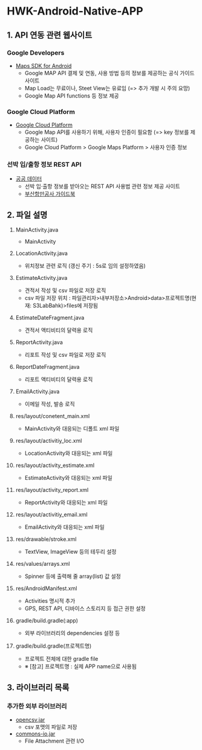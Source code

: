 # HWK-Android-Native-APP

## 1. API 연동 관련 웹사이트

### Google Developers
- [Maps SDK for Android](https://developers.google.com/maps/documentation/android-sdk/usage-and-billing?hl=ko)
 	- Google MAP API 결제 및 연동, 사용 방법 등의 정보를 제공하는 공식 가이드 사이트
 	- Map Load는 무료이나, Steet View는 유료임 (=> 추가 개발 시 주의 요망)
 	- Google Map API functions 등 정보 제공

### Google Cloud Platform
- [Google Cloud Platform](https://console.cloud.google.com/billing)
 	- Google Map API를 사용하기 위해, 사용자 인증이 필요함 (=> key 정보를 제공하는 사이트)
 	- Google Cloud Platform > Google Maps Platform > 사용자 인증 정보

### 선박 입/출항 정보 REST API
- [공공 데이터](https://data.go.kr/tcs/dss/selectApiDataDetailView.do?publicDataPk=15000990)
 	- 선박 입‧출항 정보를 받아오는 REST API 사용법 관련 정보 제공 사이트
 	- [부산항만공사 가이드북](https://www.chainportal.co.kr/template/OpenAPIGuide.pdf)

## 2. 파일 설명
 1. MainActivity.java
 	- MainActivity

 1. LocationActivity.java
 	- 위치정보 관련 로직 (갱신 주기 : 5s로 임의 설정하였음)

 1. EstimateActivity.java
 	- 견적서 작성 및 csv 파일로 저장 로직
 	- csv 파일 저장 위치 : 파일관리자>내부저장소>Android>data>프로젝트명(현재: S3LabBahk)>files에 저장됨

 1. EstimateDateFragment.java
 	- 견적서 액티비티의 달력용 로직

 1. ReportActivity.java
 	- 리포트 작성 및 csv 파일로 저장 로직

 1. ReportDateFragment.java
 	- 리포트 액티비티의 달력용 로직

 1. EmailActivity.java
 	- 이메일 작성, 발송 로직

 1. res/layout/conetent_main.xml
 	- MainActivity와 대응되는 디폴트 xml 파일

 1. res/layout/activitiy_loc.xml
 	- LocationActivity와 대응되는 xml 파일

 1. res/layout/activity_estimate.xml
 	- EstimateActivity와 대응되는 xml 파일

 1. res/layout/activity_report.xml
 	- ReportActivity와 대응되는 xml 파일

 1. res/layout/activitiy_email.xml
 	- EmailActivity와 대응되는 xml 파일

 1. res/drawable/stroke.xml
 	- TextView, ImageView 등의 테두리 설정

 1. res/values/arrays.xml
 	- Spinner 등에 출력해 줄 array(list) 값 설정

 1. res/AndroidManifest.xml
 	- Activities 명시적 추가
 	- GPS, REST API, 디바이스 스토리지 등 접근 권한 설정

 1. gradle/build.gradle(:app)
 	- 외부 라이브러리의 dependencies 설정 등

 1. gradle/build.gradle(프로젝트명)
 	- 프로젝트 전체에 대한 gradle file
 	- ※ [참고] 프로젝트명 : 실제 APP name으로 사용됨

## 3. 라이브러리 목록

### 추가한 외부 라이브러리
- [opencsv.jar](https://sourceforge.net/projects/opencsv/)
 	- csv 포맷의 파일로 저장
- [commons-io.jar](https://commons.apache.org/proper/commons-io/download_io.cgi)
 	- File Attachment 관련 I/O